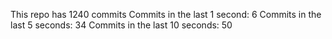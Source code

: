 This repo has 1240 commits
Commits in the last 1 second: 6
Commits in the last 5 seconds: 34
Commits in the last 10 seconds: 50
